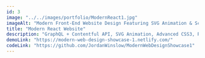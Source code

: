 ```yaml
---
id: 3
image: "../../images/portfolio/ModernReact1.jpg"
imageAlt: "Modern Front-End Website Design Featuring SVG Animation & Scroll-Handlers"
title: "Modern React Website"
description: "GraphQL + Contentful API, SVG Animation, Advanced CSS3, Responsive Design & Gatsby."
demoLink: "https://modern-web-design-showcase-1.netlify.com/"
codeLink: "https://github.com/JordanWinslow/ModernWebDesignShowcase1"
---
```

